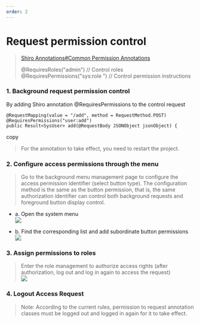 ```yaml
---
order: 2
---
```


# Request permission control

> [Shiro Annotations#Common Permission Annotations](https://www.cnblogs.com/weibanggang/p/10396100.html)
>
> @RequiresRoles("admin") // Control roles  
> @RequiresPermissions("sys:role ") // Control permission instructions

### 1\. Background request permission control

By adding Shiro annotation @RequiresPermissions to the control request

```
@RequestMapping(value = "/add", method = RequestMethod.POST)
@RequiresPermissions("user:add")
public Result<SysUser> add(@RequestBody JSONObject jsonObject) {
```

copy

> For the annotation to take effect, you need to restart the project.

### 2\. Configure access permissions through the menu

> Go to the background menu management page to configure the access permission identifier (select button type). The configuration method is the same as the button permission, that is, the same authorization identifier can control both background requests and foreground button display control.

- a. Open the system menu  
  ![](/images/c3cdcd3a623601107cad9ce844bcf3cd6b1ec90c84c401ac1f878b8e5819eebf.png)

- b. Find the corresponding list and add subordinate button permissions  
  ![](/images/b9b0e30f89f35981043e93603695ea15b93935e43d29691053e871315ea77360.png)

### 3\. Assign permissions to roles

> Enter the role management to authorize access rights (after authorization, log out and log in again to access the request)  
> ![](/images/be34218cd3affe4dc4eea8fac0ba5332952e3bf0f5ad0182e03986234cf7a717.png)

### 4\. Logout Access Request

> Note: According to the current rules, permission to request annotation classes must be logged out and logged in again for it to take effect.
